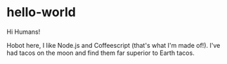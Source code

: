# hello-world

Hi Humans!

Hobot here, I like Node.js and Coffeescript (that's what I'm made of!).
I've had tacos on the moon and find them far superior to Earth tacos.
